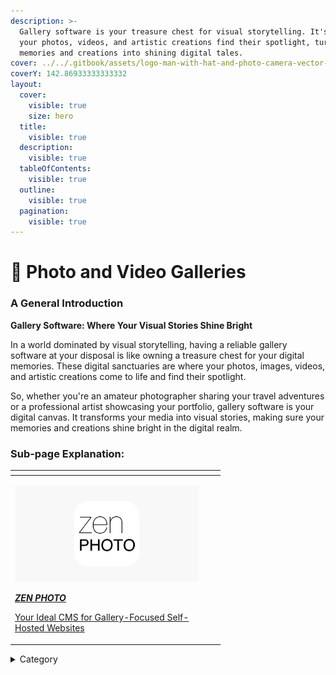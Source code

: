 ```yaml
---
description: >-
  Gallery software is your treasure chest for visual storytelling. It's where
  your photos, videos, and artistic creations find their spotlight, turning
  memories and creations into shining digital tales.
cover: ../../.gitbook/assets/logo-man-with-hat-and-photo-camera-vector-46782404.jpg
coverY: 142.86933333333332
layout:
  cover:
    visible: true
    size: hero
  title:
    visible: true
  description:
    visible: true
  tableOfContents:
    visible: true
  outline:
    visible: true
  pagination:
    visible: true
---
```


# 📸 Photo and Video Galleries

### **A General Introduction**

**Gallery Software: Where Your Visual Stories Shine Bright**

In a world dominated by visual storytelling, having a reliable gallery software at your disposal is like owning a treasure chest for your digital memories. These digital sanctuaries are where your photos, images, videos, and artistic creations come to life and find their spotlight.

So, whether you're an amateur photographer sharing your travel adventures or a professional artist showcasing your portfolio, gallery software is your digital canvas. It transforms your media into visual stories, making sure your memories and creations shine bright in the digital realm.

### Sub-page Explanation:



<table><thead><tr><th width="294.3333333333333"></th><th></th><th></th></tr></thead><tbody><tr><td><p><img src="../../.gitbook/assets/1200x630wa.png" alt="" data-size="original"></p><p><a href="https://docs.scaleinfinite.fr/demo-deployment/cloud-services/next-cloud-deployment"><em><strong>ZEN PHOTO</strong></em></a></p><p></p><p><a href="https://docs.scaleinfinite.fr/demo-deployment/photo-and-video-galleries/zenphoto-deployment">Your Ideal CMS for Gallery-Focused Self-Hosted Websites</a></p></td><td></td><td></td></tr></tbody></table>

<details>

<summary>Category</summary>

Kubernetes, cloud computing, DevOps, cloud services, hosting platform, container orchestration, cloud infrastructure, cloud deployment, cloud management, cloud technology, cloud solutions, photo, video

</details>
